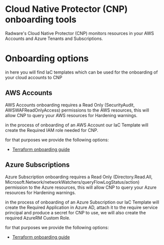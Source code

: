
# Cloud Native Protector (CNP) onboarding tools

Radware's Cloud Native Protector (CNP) monitors resources in your AWS Accounts and Azure Tenants and Subscriptions.

# Onboarding options
in here you will find IaC templates which can be used for the onboarding of your cloud accounts
to CNP

AWS Accounts 
-
AWS Accounts onboarding requires a Read Only (SecurityAudit, AWSWAFReadOnlyAccess) permissions to the AWS resources, this will 
allow CNP to query your AWS resources for Hardening warnings.

in the process of onboarding of an AWS Account our IaC Template will create the Required IAM role needed for
CNP.

for that purposes we provide the following options:

- [Terraform onboarding guide](./AWS%20onboarding%20scripts/README.md)

Azure Subscriptions 
-
Azure Subscription onboarding requires a Read Only (Directory.Read.All, Microsoft.Network/networkWatchers/queryFlowLogStatus/action) permission to the Azure resources, this will 
allow CNP to query your Azure resources for Hardening warnings.

in the process of onboarding of an Azure Subscription our IaC Template will create the Required Application in Azure AD, attach it to the require service principal and produce a secret for CNP to use, we will also create the required AzureRM Custom Role.

for that purposes we provide the following options:

- [Terraform onboarding guide](./Azure%20onboarding%20scripts/README.md)
